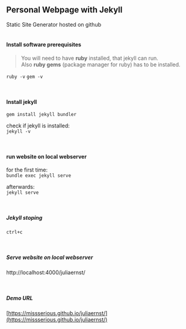 
Personal Webpage with Jekyll
---
Static Site Generator hosted on github<br/><br/>

#### Install software prerequisites

>You will need to have **ruby** installed, that jekyll can run. <br>
Also **ruby gems** (package manager for ruby) has to be installed. 


```ruby -v``` 
```gem -v``` 
   
<br/>


#### Install jekyll
```gem install jekyll bundler```


check if jekyll is installed: <br>
```jekyll -v```

<br/>

#### run website on local webserver
for the first time: <br>
```bundle exec jekyll serve```

afterwards:  <br>
```jekyll serve```
    
<br/>

##### Jekyll stoping
`ctrl+c`

<br/>

##### Serve website on local webserver
http://localhost:4000/juliaernst/

<br/>

##### Demo URL
[https://missserious.github.io/juliaernst/](https://missserious.github.io/juliaernst/)
